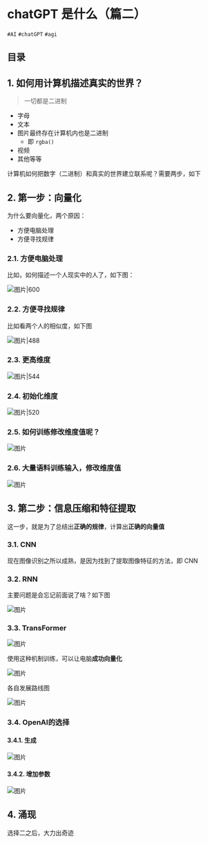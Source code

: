 
# chatGPT 是什么（篇二）

`#AI`  `#chatGPT`  `#agi`  


## 目录
<!-- toc -->
 ## 1. 如何用计算机描述真实的世界？ 

> 一切都是二进制

- 字母
- 文本
- 图片最终存在计算机内也是二进制
	- 即 `rgba()`
- 视频
- 其他等等

计算机如何把数字（二进制）和真实的世界建立联系呢？需要两步，如下

## 2. 第一步：向量化

为什么要向量化，两个原因：
- 方便电脑处理
- 方便寻找规律

### 2.1. 方便电脑处理

比如，如何描述一个人现实中的人了，如下图：

![图片|600](https://blog-1310531898.cos.ap-beijing.myqcloud.com/832-34-20241012/Pasted%20image%2020240907160925.png)

### 2.2. 方便寻找规律

比如看两个人的相似度，如下图

![图片|488](https://blog-1310531898.cos.ap-beijing.myqcloud.com/832-34-20241012/Pasted%20image%2020240907161243.png)

### 2.3. 更高维度

![图片|544](https://blog-1310531898.cos.ap-beijing.myqcloud.com/832-34-20241012/Pasted%20image%2020240907161423.png)

### 2.4. 初始化维度

![图片|520](https://blog-1310531898.cos.ap-beijing.myqcloud.com/832-34-20241012/Pasted%20image%2020240907161549.png)

### 2.5. 如何训练修改维度值呢？

![图片](https://blog-1310531898.cos.ap-beijing.myqcloud.com/832-34-20241012/Pasted%20image%2020240907162001.png)

### 2.6. 大量语料训练输入，修改维度值

![图片](https://blog-1310531898.cos.ap-beijing.myqcloud.com/832-34-20241012/Pasted%20image%2020240907161749.png)

## 3. 第二步：信息压缩和特征提取

这一步，就是为了总结出**正确的规律**，计算出**正确的向量值**

### 3.1. CNN

现在图像识别之所以成熟，是因为找到了提取图像特征的方法，即 CNN 

### 3.2. RNN

主要问题是会忘记前面说了啥？如下图

![图片](https://blog-1310531898.cos.ap-beijing.myqcloud.com/832-34-20241012/Pasted%20image%2020240907162735.png)

### 3.3. TransFormer

![图片](https://blog-1310531898.cos.ap-beijing.myqcloud.com/832-34-20241012/Pasted%20image%2020240907163023.png)

使用这种机制训练，可以让电脑**成功向量化**

![图片](https://blog-1310531898.cos.ap-beijing.myqcloud.com/832-34-20241012/Pasted%20image%2020240907163214.png)

各自发展路线图

![图片](https://blog-1310531898.cos.ap-beijing.myqcloud.com/832-34-20241012/Pasted%20image%2020240907163711.png)

### 3.4. OpenAI的选择

#### 3.4.1. 生成

![图片](https://blog-1310531898.cos.ap-beijing.myqcloud.com/832-34-20241012/Pasted%20image%2020240907164539.png)

#### 3.4.2. 增加参数

![图片](https://blog-1310531898.cos.ap-beijing.myqcloud.com/832-34-20241012/Pasted%20image%2020240907163806.png)

## 4. 涌现

选择二之后，大力出奇迹

